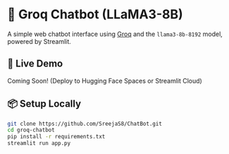 # 💬 Groq Chatbot (LLaMA3-8B)

A simple web chatbot interface using [Groq](https://groq.com/) and the `llama3-8b-8192` model, powered by Streamlit.

## 🚀 Live Demo

Coming Soon! (Deploy to Hugging Face Spaces or Streamlit Cloud)

## 📦 Setup Locally

```bash
git clone https://github.com/SreejaS8/ChatBot.git
cd groq-chatbot
pip install -r requirements.txt
streamlit run app.py
